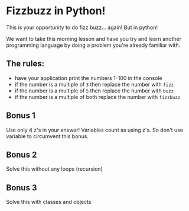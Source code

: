 # Fizzbuzz in Python!

This is your opportunity to do fizz buzz... again! But in python!

We want to take this morning lesson and have you try and learn another programming language by doing a problem you're already familiar with.

## The rules:
- have your application print the numbers 1-100 in the console
- if the number is a multiple of `3` then replace the number with `fizz`
- if the number is a multiple of `5` then replace the number with `buzz`
- if the number is a multiple of both replace the number with `fizzbuzz`

## Bonus 1

Use only 4 z's in your answer!
Variables count as using z's. So don't use variable to circumvent this bonus.

## Bonus 2

Solve this without any loops (recursion)


## Bonus 3

Solve this with classes and objects
